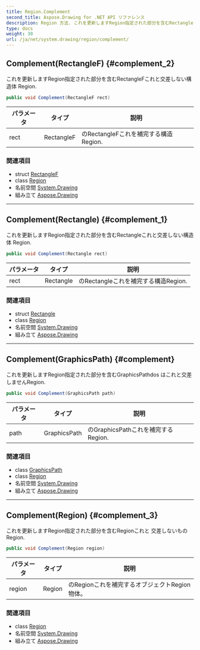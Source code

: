 ```yaml
---
title: Region.Complement
second_title: Aspose.Drawing for .NET API リファレンス
description: Region 方法. これを更新しますRegion指定された部分を含むRectangleFこれと交差しない構造体 Region.
type: docs
weight: 30
url: /ja/net/system.drawing/region/complement/
---
```

## Complement(RectangleF) {#complement_2}

これを更新しますRegion指定された部分を含むRectangleFこれと交差しない構造体 Region.

```csharp
public void Complement(RectangleF rect)
```

| パラメータ | タイプ | 説明 |
| --- | --- | --- |
| rect | RectangleF | のRectangleFこれを補完する構造Region. |

### 関連項目

* struct [RectangleF](../../rectanglef/)
* class [Region](../)
* 名前空間 [System.Drawing](../../region/)
* 組み立て [Aspose.Drawing](../../../)

---

## Complement(Rectangle) {#complement_1}

これを更新しますRegion指定された部分を含むRectangleこれと交差しない構造体 Region.

```csharp
public void Complement(Rectangle rect)
```

| パラメータ | タイプ | 説明 |
| --- | --- | --- |
| rect | Rectangle | のRectangleこれを補完する構造Region. |

### 関連項目

* struct [Rectangle](../../rectangle/)
* class [Region](../)
* 名前空間 [System.Drawing](../../region/)
* 組み立て [Aspose.Drawing](../../../)

---

## Complement(GraphicsPath) {#complement}

これを更新しますRegion指定された部分を含むGraphicsPathdos はこれと交差しませんRegion.

```csharp
public void Complement(GraphicsPath path)
```

| パラメータ | タイプ | 説明 |
| --- | --- | --- |
| path | GraphicsPath | のGraphicsPathこれを補完するRegion. |

### 関連項目

* class [GraphicsPath](../../../system.drawing.drawing2d/graphicspath/)
* class [Region](../)
* 名前空間 [System.Drawing](../../region/)
* 組み立て [Aspose.Drawing](../../../)

---

## Complement(Region) {#complement_3}

これを更新しますRegion指定された部分を含むRegionこれと 交差しないものRegion.

```csharp
public void Complement(Region region)
```

| パラメータ | タイプ | 説明 |
| --- | --- | --- |
| region | Region | のRegionこれを補完するオブジェクトRegion物体。 |

### 関連項目

* class [Region](../)
* 名前空間 [System.Drawing](../../region/)
* 組み立て [Aspose.Drawing](../../../)


